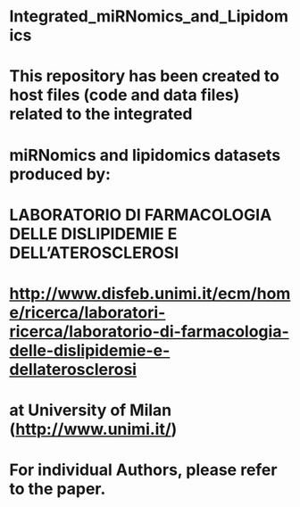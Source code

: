 # Integrated_miRNomics_and_Lipidomics
# This repository has been created to host files (code and data files) related to the integrated
# miRNomics and lipidomics datasets produced by:
# LABORATORIO DI FARMACOLOGIA DELLE DISLIPIDEMIE E DELL’ATEROSCLEROSI
# http://www.disfeb.unimi.it/ecm/home/ricerca/laboratori-ricerca/laboratorio-di-farmacologia-delle-dislipidemie-e-dellaterosclerosi
# at University of Milan (http://www.unimi.it/)
#
# For individual Authors, please refer to the paper.

